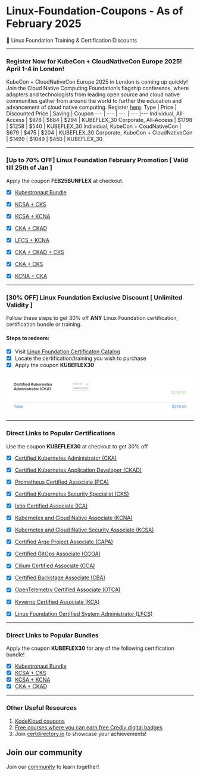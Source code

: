 # Linux-Foundation-Coupons - As of February 2025
🎉 Linux Foundation Training & Certification Discounts

---
### Register Now for KubeCon + CloudNativeCon Europe 2025! April 1-4 in London!
KubeCon + CloudNativeCon Europe 2025 in London is coming up quickly! Join the Cloud Native Computing Foundation’s flagship conference, where adopters and technologists from leading open source and cloud native communities gather from around the world to further the education and advancement of cloud native computing.
Register [here](https://events.linuxfoundation.org/kubecon-cloudnativecon-europe/register/).
Type | Price | Discounted Price | Saving | Coupon 
--- | --- | --- | --- |--- 
Individual, All-Access | $978 | $684 | $294 | KUBEFLEX_30
Corporate, All-Access | $1798 | $1258 | $540 | KUBEFLEX_30 
Individual, KubeCon + CoudNativeCon | $679 | $475 | $204 | KUBEFLEX_30 
Corporate, KubeCon + CloudNativeCon | $1499 | $1049 | $450 | KUBEFLEX_30 

---
### [Up to 70% OFF] Linux Foundation February Promotion [ Valid till 25th of Jan ]

Apply the coupon **FEB25BUNFLEX** at checkout. 

- [x] [Kubestronaut Bundle](https://k5x.kubeflex.io)
- [x] [KCSA + CKS](https://ksec.kubeflex.io)
- [x] [KCSA + KCNA](https://kcxa.kubeflex.io)
- [x] [CKA + CKAD](https://ckax.kubeflex.io)
- [x] [LFCS + KCNA](https://training.linuxfoundation.org/certification/linux-foundation-certified-it-associate-lfca-kubernetes-and-cloud-native-associate-kcna-exam-bundle/)
- [x] [CKA + CKAD + CKS](https://trainingportal.linuxfoundation.org/orders?cart=%5B%7B%22purchasableId%22%3A%228e40dcae-94e1-49a8-9e8c-51d9dca54ce8%22%2C%22purchasableType%22%3A%22discountGroup%22%2C%22quantity%22%3A1%2C%22isBulkPurchase%22%3Afalse%2C%22priceInCents%22%3A109500%7D%5D)
- [x] [CKA + CKS](https://trainingportal.linuxfoundation.org/orders?cart=%5B%7B%22purchasableId%22%3A%22361ca6b1-cd8d-4167-a15c-f14c632a2962%22%2C%22purchasableType%22%3A%22discountGroup%22%2C%22quantity%22%3A1%2C%22isBulkPurchase%22%3Afalse%2C%22priceInCents%22%3A72500%7D%5D)
- [x] [KCNA + CKA](https://trainingportal.linuxfoundation.org/orders?cart=%5B%7B%22purchasableId%22%3A%222600f479-cf43-4341-b617-b580250ec0b7%22%2C%22purchasableType%22%3A%22discountGroup%22%2C%22quantity%22%3A1%2C%22isBulkPurchase%22%3Afalse%2C%22priceInCents%22%3A59500%7D%5D)


---
### [30% OFF] Linux Foundation Exclusive Discount [ Unlimited Validity ]

Follow these steps to get 30% off **ANY** Linux Foundation certification, certification bundle or training.

#### Steps to redeem:
- [x] Visit [Linux Foundation Certificaton Catalog](https://lf.kubeflex.io)
- [x] Locate the certification/training you wish to purchase
- [x] Apply the coupon **KUBEFLEX30**

![Alt text](images/with-coupon-v2.png?raw=true "KUBEFLEX30 Coupon")

---
### Direct Links to Popular Certifications

Use the coupon **KUBEFLEX30** at checkout to get 30% off

- [x] [Certified Kubernetes Administrator (CKA)](https://cka.kubeflex.io)

- [x] [Certified Kubernetes Application Developer (CKAD)](https://ckad.kubeflex.io)

- [x] [Prometheus Certified Associate (PCA)](https://pca.kubeflex.io)

- [x] [Certified Kubernetes Security Specialist (CKS)](https://cks.kubeflex.io)

- [x] [Istio Certified Associate (ICA)](https://ica.kubeflex.io)

- [x] [Kubernetes and Cloud Native Associate (KCNA)](https://kcna.kubeflex.io)

- [x] [Kubernetes and Cloud Native Security Associate (KCSA)](https://kcsa.kubeflex.io)

- [x] [Certified Argo Project Associate (CAPA)](https://capa.kubeflex.io)

- [x] [Certified GitOps Associate (CGOA)](https://cgoa.kubeflex.io)

- [x] [Cilium Certified Associate (CCA)](https://cca.kubeflex.io)

- [x] [Certified Backstage Associate (CBA)](https://cba.kubeflex.io)

- [x] [OpenTelemetry Certified Associate (OTCA)](https://otca.kubeflex.io)
      
- [x] [Kyverno Certified Associate (KCA)](https://kca.kubeflex.io)
      
- [x] [Linux Foundation Certified System Administrator (LFCS)](https://lfcs.kubeflex.io) 

---
### Direct Links to Popular Bundles

Apply the coupon **KUBEFLEX30** for any of the following certification bundle!
- [x] [Kubestronaut Bundle](https://k5x.kubeflex.io)
- [x] [KCSA + CKS](https://ksec.kubeflex.io)
- [x] [KCSA + KCNA](https://kcxa.kubeflex.io)
- [x] [CKA + CKAD](https://ckax.kubeflex.io)

---
### Other Useful Resources

1. [KodeKloud coupons](https://github.com/CloudNativeStudyGroup/KodeKloud-Coupons)
2. [Free courses where you can earn free Credly digital badges](https://github.com/CloudNativeStudyGroup/Free-Credly-Badges)
3. Join [certdirectory.io](https://certdirectory.io) to showcase your achievements! 


## Join our community

Join our [community](https://www.linkedin.com/groups/13092099/) to learn together!
